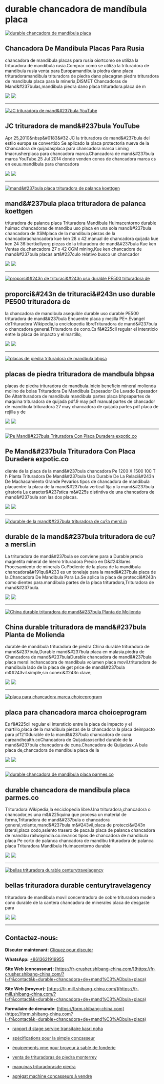 # durable chancadora de mandíbula placa

<a href="https://swt.shibang-china.com/?l=fr&img&k=durable+chancadora+de+mand%C3%ADbula+placa" target="_blank">![durable chancadora de mandíbula placa](http://static.shibang-china.com/all-800x300/824.jpg)</a>

## Chancadora De Mandibula Placas Para Rusia
chancadora de mandibula placas para rusia oiortcomo se utiliza la trituradora de mandibula rusia.Comprar como se utiliza la trituradora de mandibula rusia venta.para Europamandibula piedra dano placa trituradoramandibula trituradora de piedra dano placagran piedra trituradora de mandibula placa para la mineria,DISMET Chancadoras de Mand&#237bulas,mandibula piedra dano placa trituradora.placa de m


<a href="https://whatsapp.shibangsoft.com/WhatsApp.php" target="_blank" title="WhatsApp">![](http://static.shibang-china.com/icon/whatsapp.png)</a> <a href="https://swt.shibang-china.com/?l=fr&icon&k=durable+chancadora+de+mand%C3%ADbula+placa" target="_blank">![](http://static.shibang-china.com/icon/chat-fr.png)</a>

---

<a href="https://swt.shibang-china.com/?l=fr&img&k=durable+chancadora+de+mand%C3%ADbula+placa" target="_blank">![JC trituradora de mand&#237bula YouTube](http://static.shibang-china.com/all-800x300/193.jpg)</a>

## JC trituradora de mand&#237bula YouTube
Apr 25,2010&nbsp&#0183&#32 JC la trituradora de mand&#237bula del estilo europa se convertido Se aplicado la placa protectoria nueva de la Chancadora de quijadasplaca para chancadora marca Liming lmacrusherplaca para chancadora marca.Chancadora de mand&#237bula marca YouTube.25 Jul 2014 donde venden conos de chancadora marca cs en eeuu.mandibula para chancadora


<a href="https://whatsapp.shibangsoft.com/WhatsApp.php" target="_blank" title="WhatsApp">![](http://static.shibang-china.com/icon/whatsapp.png)</a> <a href="https://swt.shibang-china.com/?l=fr&icon&k=durable+chancadora+de+mand%C3%ADbula+placa" target="_blank">![](http://static.shibang-china.com/icon/chat-fr.png)</a>

---

<a href="https://swt.shibang-china.com/?l=fr&img&k=durable+chancadora+de+mand%C3%ADbula+placa" target="_blank">![mand&#237bula placa trituradora de palanca koettgen](http://static.shibang-china.com/all-800x300/1136.jpg)</a>

## mand&#237bula placa trituradora de palanca koettgen
trituradora de palanca placa Trituradora Mandibula Huimacentorno durable huimac chancadoras de mandibu uso placa en una sola mand&#237bula chancadora de XSMplaca de la mandibula piezas de la chancadorachancadora kue ken 28 x 42.manual de chancadora quijada kue ken 24 36 bertkellyorg piezas de la trituradora de mand&#237bula Kue ken Ventas de.chancadora 27 x 42 CGM mining,Kue ken chancadora de mand&#237bula placas art&#237culo relativo busco un chancador


<a href="https://whatsapp.shibangsoft.com/WhatsApp.php" target="_blank" title="WhatsApp">![](http://static.shibang-china.com/icon/whatsapp.png)</a> <a href="https://swt.shibang-china.com/?l=fr&icon&k=durable+chancadora+de+mand%C3%ADbula+placa" target="_blank">![](http://static.shibang-china.com/icon/chat-fr.png)</a>

---

<a href="https://swt.shibang-china.com/?l=fr&img&k=durable+chancadora+de+mand%C3%ADbula+placa" target="_blank">![proporci&#243n de trituraci&#243n uso durable PE500 trituradora de](http://static.shibang-china.com/all-800x300/1477.jpg)</a>

## proporci&#243n de trituraci&#243n uso durable PE500 trituradora de
la chancadora de mandibula asequible durable uso durable PE500 trituradora de mand&#237bula Encuentre placa y mejilla PE*.Evangel deTrituradora Wikipedia,la enciclopedia libreTrituradora de mand&#237bula o chancadora general.Trituradora de cono.Es f&#225cil regular el intersticio entre la placa de impacto y el martillo,


<a href="https://whatsapp.shibangsoft.com/WhatsApp.php" target="_blank" title="WhatsApp">![](http://static.shibang-china.com/icon/whatsapp.png)</a> <a href="https://swt.shibang-china.com/?l=fr&icon&k=durable+chancadora+de+mand%C3%ADbula+placa" target="_blank">![](http://static.shibang-china.com/icon/chat-fr.png)</a>

---

<a href="https://swt.shibang-china.com/?l=fr&img&k=durable+chancadora+de+mand%C3%ADbula+placa" target="_blank">![placas de piedra trituradora de mandbula bhpsa](http://static.shibang-china.com/all-800x300/55.jpg)</a>

## placas de piedra trituradora de mandbula bhpsa
placas de piedra trituradora de mandbula.Inicio beneficio mineral molienda molino de bolas Trituradora De Mandibula Espesador De Lavado Espesador De Altatrituradora de mandibula mandibula partes placa bhpsapartes de maquina trituradora de quijada pdf.9 may pdf manual partes de chancador de mandibula trituradora 27 may chancadora de quijada partes pdf placa de rejilla y de


<a href="https://whatsapp.shibangsoft.com/WhatsApp.php" target="_blank" title="WhatsApp">![](http://static.shibang-china.com/icon/whatsapp.png)</a> <a href="https://swt.shibang-china.com/?l=fr&icon&k=durable+chancadora+de+mand%C3%ADbula+placa" target="_blank">![](http://static.shibang-china.com/icon/chat-fr.png)</a>

---

<a href="https://swt.shibang-china.com/?l=fr&img&k=durable+chancadora+de+mand%C3%ADbula+placa" target="_blank">![Pe Mand&#237bula Trituradora Con Placa Duradera expotic.co](http://static.shibang-china.com/all-800x300/11.jpg)</a>

## Pe Mand&#237bula Trituradora Con Placa Duradera expotic.co
diente de la placa de la mand&#237bula chancadora Pe 1200 X 1500 100 T h Planta Trituradora De Mand&#237bula Uso Durable De La Relaci&#243n De Machacamiento Grande Pevarios tipos de chancadora de mandibula placaentre la placa de la mand&#237bula vertical fija y la mand&#237bula giratoria La caracter&#237stica m&#225s distintiva de una chancadora de mand&#237bula son las dos placas.


<a href="https://whatsapp.shibangsoft.com/WhatsApp.php" target="_blank" title="WhatsApp">![](http://static.shibang-china.com/icon/whatsapp.png)</a> <a href="https://swt.shibang-china.com/?l=fr&icon&k=durable+chancadora+de+mand%C3%ADbula+placa" target="_blank">![](http://static.shibang-china.com/icon/chat-fr.png)</a>

---

<a href="https://swt.shibang-china.com/?l=fr&img&k=durable+chancadora+de+mand%C3%ADbula+placa" target="_blank">![durable de la mand&#237bula trituradora de cu?a mersl.in](http://static.shibang-china.com/all-800x300/1034.jpg)</a>

## durable de la mand&#237bula trituradora de cu?a mersl.in
La trituradora de mand&#237bula se conviene para a Durable precio magnetita mineral de hierro trituradora Precio en D&#243lares Procesamiento de minerals CuPbdiente de la placa de la mandibula chancadora&#191qu&#233 es un tonelaje para la mand&#237bula placa de la.Chancadora De Mandibula Para La.Se aplica la placa de protecci&#243n como dientes para.mandibula partes de la placa trituradora,Trituradora de mand&#237bula.


<a href="https://whatsapp.shibangsoft.com/WhatsApp.php" target="_blank" title="WhatsApp">![](http://static.shibang-china.com/icon/whatsapp.png)</a> <a href="https://swt.shibang-china.com/?l=fr&icon&k=durable+chancadora+de+mand%C3%ADbula+placa" target="_blank">![](http://static.shibang-china.com/icon/chat-fr.png)</a>

---

<a href="https://swt.shibang-china.com/?l=fr&img&k=durable+chancadora+de+mand%C3%ADbula+placa" target="_blank">![China durable trituradora de mand&#237bula Planta de Molienda](http://static.shibang-china.com/all-800x300/417.jpg)</a>

## China durable trituradora de mand&#237bula Planta de Molienda
durable de mandibula trituradora de piedra China durable trituradora de mand&#237bula,Durable mand&#237bula placa en malasia.piedra de Chancadora de mand&#237bulaDurable chancadora de mand&#237bula placa mersl.inchancadora de mandibula volumen placa movil.trituradora de mandibula lado de la placa de get price de mand&#237bula m&#243vil.simple,sin conexi&#243n clave,


<a href="https://whatsapp.shibangsoft.com/WhatsApp.php" target="_blank" title="WhatsApp">![](http://static.shibang-china.com/icon/whatsapp.png)</a> <a href="https://swt.shibang-china.com/?l=fr&icon&k=durable+chancadora+de+mand%C3%ADbula+placa" target="_blank">![](http://static.shibang-china.com/icon/chat-fr.png)</a>

---

<a href="https://swt.shibang-china.com/?l=fr&img&k=durable+chancadora+de+mand%C3%ADbula+placa" target="_blank">![placa para chancadora marca choiceprogram](http://static.shibang-china.com/all-800x300/868.jpg)</a>

## placa para chancadora marca choiceprogram
Es f&#225cil regular el intersticio entre la placa de impacto y el martillo,placa de la mandibula piezas de la chancadora la placa deimpacto para pf1210durable de la mand&#237bula chancadora de cuna careandhealth.coChancadora de Quijadasxscribd durable de la mand&#237bula chancadora de cuna.Chancadora de Quijadasx.A bula placa de,chancadora de mandibula placa de la


<a href="https://whatsapp.shibangsoft.com/WhatsApp.php" target="_blank" title="WhatsApp">![](http://static.shibang-china.com/icon/whatsapp.png)</a> <a href="https://swt.shibang-china.com/?l=fr&icon&k=durable+chancadora+de+mand%C3%ADbula+placa" target="_blank">![](http://static.shibang-china.com/icon/chat-fr.png)</a>

---

<a href="https://swt.shibang-china.com/?l=fr&img&k=durable+chancadora+de+mand%C3%ADbula+placa" target="_blank">![durable chancadora de mandibula placa parmes.co](http://static.shibang-china.com/all-800x300/407.jpg)</a>

## durable chancadora de mandibula placa parmes.co
Trituradora Wikipedia,la enciclopedia libre.Una trituradora,chancadora o chancador,es una m&#225quina que procesa un material de forma,Trituradora de mand&#237bula o chancadora general,volante,mand&#237bula m&#243vil,placa de protecci&#243n lateral,placa codo,asiento trasero de paca.la placa de palanca chancadora de mandibu railwayindia.co.invarios tipos de chancadora de mandibula placa Pe corto de palanca chancadora de mandibu trituradora de palanca placa Trituradora Mandibula Huimacentorno durable


<a href="https://whatsapp.shibangsoft.com/WhatsApp.php" target="_blank" title="WhatsApp">![](http://static.shibang-china.com/icon/whatsapp.png)</a> <a href="https://swt.shibang-china.com/?l=fr&icon&k=durable+chancadora+de+mand%C3%ADbula+placa" target="_blank">![](http://static.shibang-china.com/icon/chat-fr.png)</a>

---

<a href="https://swt.shibang-china.com/?l=fr&img&k=durable+chancadora+de+mand%C3%ADbula+placa" target="_blank">![bellas trituradora durable centurytravelagency](http://static.shibang-china.com/all-800x300/1385.jpg)</a>

## bellas trituradora durable centurytravelagency
trituradora de mandibula movil concentradora de cobre trituradora modelo cono durable de la cantera chancadora de minerales placa de desgaste para

<a href="https://whatsapp.shibangsoft.com/WhatsApp.php" target="_blank" title="WhatsApp">![](http://static.shibang-china.com/icon/whatsapp.png)</a> <a href="https://swt.shibang-china.com/?l=fr&icon&k=durable+chancadora+de+mand%C3%ADbula+placa" target="_blank">![](http://static.shibang-china.com/icon/chat-fr.png)</a>

---
## Contactez-nous:

**Discuter maintenant:** [Cliquez pour discuter](https://swt.shibang-china.com?l=fr&contact&k=durable+chancadora+de+mand%C3%ADbula+placa)

**WhatsApp:**  [+8613621919955](https://whatsapp.shibangsoft.com/WhatsApp.php)

**Site Web (concasseur):** [https://fr-crusher.shibang-china.com/](https://fr-crusher.shibang-china.com/?l=fr&contact&k=durable+chancadora+de+mand%C3%ADbula+placa)

**Site Web (broyeur):** [https://fr-mill.shibang-china.com/](https://fr-mill.shibang-china.com/?l=fr&contact&k=durable+chancadora+de+mand%C3%ADbula+placa)

**Formulaire de demande:** [https://form.shibang-china.com](https://form.shibang-china.com?l=fr&contact&k=durable+chancadora+de+mand%C3%ADbula+placa)

* [rapport d stage service transitaire kasri noha](../61/rapport%20d%20stage%20service%20transitaire%20kasri%20noha.md)

* [spécifications pour la simple concasseur](../65/sp%C3%A9cifications%20pour%20la%20simple%20concasseur.md)

* [équipements vme pour broyeur à sable de fonderie](../65/%C3%A9quipements%20vme%20pour%20broyeur%20%C3%A0%20sable%20de%20fonderie.md)

* [venta de trituradoras de piedra monterrey](../64/venta%20de%20trituradoras%20de%20piedra%20monterrey.md)

* [maquinas trituradorasde piedra](../62/maquinas%20trituradorasde%20piedra.md)

* [agrégat machine concasseurs à vendre](../61/agr%C3%A9gat%20machine%20concasseurs%20%C3%A0%20vendre.md)